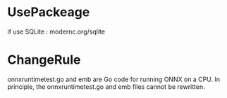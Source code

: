 # UsePackeage

if use SQLite : modernc.org/sqlite

# ChangeRule

onnxruntimetest.go and emb are Go code for running ONNX on a CPU. 
In principle, the onnxruntimetest.go and emb files cannot be rewritten.